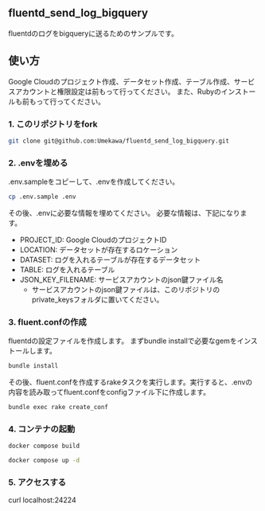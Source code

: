 ## fluentd_send_log_bigquery

fluentdのログをbigqueryに送るためのサンプルです。

## 使い方

Google Cloudのプロジェクト作成、データセット作成、テーブル作成、サービスアカウントと権限設定は前もって行ってください。
また、Rubyのインストールも前もって行ってください。

### 1. このリポジトリをfork

```sh
git clone git@github.com:Umekawa/fluentd_send_log_bigquery.git
```

### 2. .envを埋める

.env.sampleをコピーして、.envを作成してください。

```sh
cp .env.sample .env
```

その後、.envに必要な情報を埋めてください。
必要な情報は、下記になります。

- PROJECT_ID: Google CloudのプロジェクトID
- LOCATION: データセットが存在するロケーション
- DATASET: ログを入れるテーブルが存在するデータセット
- TABLE: ログを入れるテーブル
- JSON_KEY_FILENAME: サービスアカウントのjson鍵ファイル名
  - サービスアカウントのjson鍵ファイルは、このリポジトリのprivate_keysフォルダに置いてください。

### 3. fluent.confの作成

fluentdの設定ファイルを作成します。
まずbundle installで必要なgemをインストールします。

```sh
bundle install
```

その後、fluent.confを作成するrakeタスクを実行します。実行すると、.envの内容を読み取ってfluent.confをconfigファイル下に作成します。

```sh
bundle exec rake create_conf
```

### 4. コンテナの起動

```sh
docker compose build
```
```sh
docker compose up -d
```

### 5. アクセスする

curl localhost:24224
